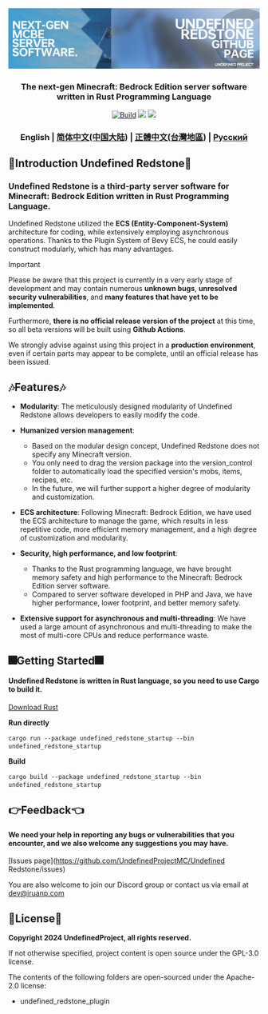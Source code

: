 <div align="center">
  <a href="https://github.com/UndefinedProjectMC/Undefined Redstone">
    <img src="urgithub.png" alt="Logo">
  </a>
  <h3 align="center">The next-gen Minecraft: Bedrock Edition server software written in Rust Programming Language</h3>

  <a href="https://github.com/UndefinedProjectMC/UndefinedRedstone/actions"><img src="https://github.com/UndefinedProjectMC/UndefinedRedstone/actions/workflows/rust.yml/badge.svg" alt="Build"/></a>
  <a href="https://feedback.minecraft.net/hc/en-us/articles/28105668043661-Minecraft-1-21-2-Bedrock"><img src="https://img.shields.io/badge/minecraft-v1.21.2%20(Bedrock)-green" /></a>
  <a href="https://github.com/UndefinedProjectMC/Undefined Redstone/tree/main/crates/undefined_redstone_network/src/protocol"><img src="https://img.shields.io/badge/protocol-686-green" /></a>

  ### English | [简体中文(中国大陆)](README_zh_CN.md) | [正體中文(台灣地區)](README_zh_TW.md) | [Русский](README_ru.md)
</div>

## 🎉Introduction Undefined Redstone🎉
### Undefined Redstone is a third-party server software for Minecraft: Bedrock Edition written in Rust Programming Language.
Undefined Redstone utilized the **ECS (Entity-Component-System)** architecture for coding, while extensively employing asynchronous operations. Thanks to the Plugin System of Bevy ECS, he could easily construct modularly, which has many advantages.
> [!IMPORTANT]
> Please be aware that this project is currently in a very early stage of development and may contain numerous **unknown bugs**, **unresolved security vulnerabilities**, and **many features that have yet to be implemented**.
> 
> Furthermore, **there is no official release version of the project** at this time, so all beta versions will be built using **Github Actions**.
> 
> We strongly advise against using this project in a **production environment**, even if certain parts may appear to be complete, until an official release has been issued.
## 🎶Features🎶
- **Modularity**: The meticulously designed modularity of Undefined Redstone allows developers to easily modify the code.

- **Humanized version management**:
  - Based on the modular design concept, Undefined Redstone does not specify any Minecraft version.
  - You only need to drag the version package into the version_control folder to automatically load the specified version's mobs, items, recipes, etc.
  - In the future, we will further support a higher degree of modularity and customization.

- **ECS architecture**: Following Minecraft: Bedrock Edition, we have used the ECS architecture to manage the game, which results in less repetitive code, more efficient memory management, and a high degree of customization and modularity.

- **Security, high performance, and low footprint**:
  - Thanks to the Rust programming language, we have brought memory safety and high performance to the Minecraft: Bedrock Edition server software.
  - Compared to server software developed in PHP and Java, we have higher performance, lower footprint, and better memory safety.

- **Extensive support for asynchronous and multi-threading**: We have used a large amount of asynchronous and multi-threading to make the most of multi-core CPUs and reduce performance waste.

## 🎆Getting Started🎆
#### Undefined Redstone is written in Rust language, so you need to use Cargo to build it.
[Download Rust](https://www.rust-lang.org/en-US/learn/get-started)

**Run directly**
```shell
cargo run --package undefined_redstone_startup --bin undefined_redstone_startup
```

**Build**
```shell
cargo build --package undefined_redstone_startup --bin undefined_redstone_startup
```

## 👉Feedback👈
#### We need your help in reporting any bugs or vulnerabilities that you encounter, and we also welcome any suggestions you may have.

[Issues page](https://github.com/UndefinedProjectMC/Undefined Redstone/issues)

You are also welcome to join our Discord group or contact us via email at dev@iruanp.com

## 📄License📄

**Copyright 2024 UndefinedProject, all rights reserved.**

If not otherwise specified, project content is open source under the GPL-3.0 license.

The contents of the following folders are open-sourced under the Apache-2.0 license:
- undefined_redstone_plugin
